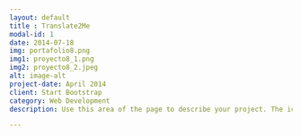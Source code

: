 ```yaml
---
layout: default
title : Translate2Me
modal-id: 1
date: 2014-07-18
img: portafolio8.png
img1: proyecto8_1.png
img2: proyecto8_2.jpeg
alt: image-alt
project-date: April 2014
client: Start Bootstrap
category: Web Development
description: Use this area of the page to describe your project. The icon above is part of a free icon set by <a href="https://sellfy.com/p/8Q9P/jV3VZ/">Flat Icons</a>. On their website, you can download their free set with 16 icons, or you can purchase the entire set with 146 icons for only $12!

---
```

